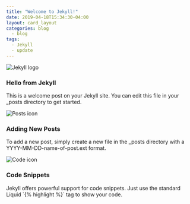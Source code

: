 ```yaml
---
title: "Welcome to Jekyll!"
date: 2019-04-18T15:34:30-04:00
layout: card_layout
categories: blog
  - blog
tags:
  - Jekyll
  - update
---
```


<div class="card">
  <img src="/assets/images/jekyll-logo.png" alt="Jekyll logo" />
  <div class="card-content">
    <h3>Hello from Jekyll</h3>
    <p>This is a welcome post on your Jekyll site. You can edit this file in your _posts directory to get started.</p>
  </div>
</div>

<div class="card">
  <img src="/assets/images/posts-icon.png" alt="Posts icon" />
  <div class="card-content">
    <h3>Adding New Posts</h3>
    <p>To add a new post, simply create a new file in the _posts directory with a YYYY-MM-DD-name-of-post.ext format.</p>
  </div>
</div>

<div class="card">
  <img src="/assets/images/code-icon.png" alt="Code icon" />
  <div class="card-content">
    <h3>Code Snippets</h3>
    <p>Jekyll offers powerful support for code snippets. Just use the standard Liquid `{% highlight %}` tag to show your code.</p>
  </div>
</div>
